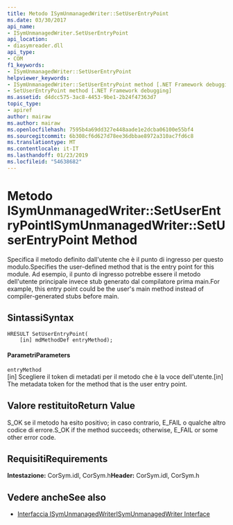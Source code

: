 ```yaml
---
title: Metodo ISymUnmanagedWriter::SetUserEntryPoint
ms.date: 03/30/2017
api_name:
- ISymUnmanagedWriter.SetUserEntryPoint
api_location:
- diasymreader.dll
api_type:
- COM
f1_keywords:
- ISymUnmanagedWriter::SetUserEntryPoint
helpviewer_keywords:
- ISymUnmanagedWriter::SetUserEntryPoint method [.NET Framework debugging]
- SetUserEntryPoint method [.NET Framework debugging]
ms.assetid: d4dcc575-3ac8-4453-9be1-2b24f47363d7
topic_type:
- apiref
author: mairaw
ms.author: mairaw
ms.openlocfilehash: 7595b4a69dd327e448aade1e2dcba06100e55bf4
ms.sourcegitcommit: 6b308cf6d627d78ee36dbbae8972a310ac7fd6c8
ms.translationtype: MT
ms.contentlocale: it-IT
ms.lasthandoff: 01/23/2019
ms.locfileid: "54638682"
---
```

# <a name="isymunmanagedwritersetuserentrypoint-method"></a><span data-ttu-id="2056e-102">Metodo ISymUnmanagedWriter::SetUserEntryPoint</span><span class="sxs-lookup"><span data-stu-id="2056e-102">ISymUnmanagedWriter::SetUserEntryPoint Method</span></span>
<span data-ttu-id="2056e-103">Specifica il metodo definito dall'utente che è il punto di ingresso per questo modulo.</span><span class="sxs-lookup"><span data-stu-id="2056e-103">Specifies the user-defined method that is the entry point for this module.</span></span> <span data-ttu-id="2056e-104">Ad esempio, il punto di ingresso potrebbe essere il metodo dell'utente principale invece stub generato dal compilatore prima main.</span><span class="sxs-lookup"><span data-stu-id="2056e-104">For example, this entry point could be the user's main method instead of compiler-generated stubs before main.</span></span>  
  
## <a name="syntax"></a><span data-ttu-id="2056e-105">Sintassi</span><span class="sxs-lookup"><span data-stu-id="2056e-105">Syntax</span></span>  
  
```  
HRESULT SetUserEntryPoint(  
    [in] mdMethodDef entryMethod);  
```  
  
#### <a name="parameters"></a><span data-ttu-id="2056e-106">Parametri</span><span class="sxs-lookup"><span data-stu-id="2056e-106">Parameters</span></span>  
 `entryMethod`  
 <span data-ttu-id="2056e-107">[in] Scegliere il token di metadati per il metodo che è la voce dell'utente.</span><span class="sxs-lookup"><span data-stu-id="2056e-107">[in] The metadata token for the method that is the user entry point.</span></span>  
  
## <a name="return-value"></a><span data-ttu-id="2056e-108">Valore restituito</span><span class="sxs-lookup"><span data-stu-id="2056e-108">Return Value</span></span>  
 <span data-ttu-id="2056e-109">S_OK se il metodo ha esito positivo; in caso contrario, E_FAIL o qualche altro codice di errore.</span><span class="sxs-lookup"><span data-stu-id="2056e-109">S_OK if the method succeeds; otherwise, E_FAIL or some other error code.</span></span>  
  
## <a name="requirements"></a><span data-ttu-id="2056e-110">Requisiti</span><span class="sxs-lookup"><span data-stu-id="2056e-110">Requirements</span></span>  
 <span data-ttu-id="2056e-111">**Intestazione:** CorSym.idl, CorSym.h</span><span class="sxs-lookup"><span data-stu-id="2056e-111">**Header:** CorSym.idl, CorSym.h</span></span>  
  
## <a name="see-also"></a><span data-ttu-id="2056e-112">Vedere anche</span><span class="sxs-lookup"><span data-stu-id="2056e-112">See also</span></span>
- [<span data-ttu-id="2056e-113">Interfaccia ISymUnmanagedWriter</span><span class="sxs-lookup"><span data-stu-id="2056e-113">ISymUnmanagedWriter Interface</span></span>](../../../../docs/framework/unmanaged-api/diagnostics/isymunmanagedwriter-interface.md)
